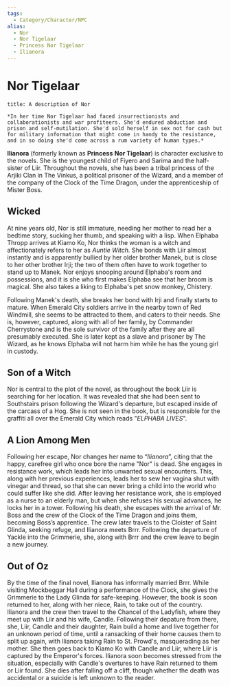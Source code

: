 ```yaml
---
tags:
  - Category/Character/NPC
alias:
  - Nor
  - Nor Tigelaar
  - Princess Nor Tigelaar
  - Ilianora
---
```

# Nor Tigelaar

```ad-quote
title: A description of Nor

*In her time Nor Tigelaar had faced insurrectionists and collaborationists and war profiteers. She'd endured abduction and prison and self-mutilation. She'd sold herself in sex not for cash but for military information that might come in handy to the resistance, and in so doing she'd come across a rum variety of human types.*
```

**Ilianora** (formerly known as **Princess** **Nor Tigelaar**) is character exclusive to the novels. She is the youngest child of Fiyero and Sarima and the half-sister of Liir. Throughout the novels, she has been a tribal princess of the Arjiki Clan in The Vinkus, a political prisoner of the Wizard, and a member of the company of the Clock of the Time Dragon, under the apprenticeship of Mister Boss.

## Wicked

At nine years old, Nor is still immature, needing her mother to read her a bedtime story, sucking her thumb, and speaking with a lisp. When Elphaba Thropp arrives at Kiamo Ko, Nor thinks the woman is a witch and affectionately refers to her as _Auntie Witch._ She bonds with Liir almost instantly and is apparently bullied by her older brother Manek, but is close to her other brother Irji; the two of them often have to work together to stand up to Manek. Nor enjoys snooping around Elphaba's room and possessions, and it is she who first makes Elphaba see that her broom is magical. She also takes a liking to Elphaba's pet snow monkey, Chistery.

Following Manek's death, she breaks her bond with Irji and finally starts to mature﻿. When Emerald City soldiers arrive in the nearby town of Red Windmill, she seems to be attracted to them, and caters to their needs. She is, however, captured, along with all of her family, by Commander Cherrystone and is the sole survivor of the family after they are all presumably executed. She is later kept as a slave and prisoner by The Wizard, as he knows Elphaba will not harm him while he has the young girl in custody.

## Son of a Witch

Nor is central to the plot of the novel, as throughout the book Liir is searching for her location. It was revealed that she had been sent to Southstairs prison following the Wizard's departure, but escaped inside of the carcass of a Hog. She is not seen in the book, but is responsible for the graffiti all over the Emerald City which reads "_ELPHABA LIVES_".

## A Lion Among Men

Following her escape, Nor changes her name to “_Ilianora_”, citing that the happy, carefree girl who once bore the name "Nor" is dead. She engages in resistance work, which leads her into unwanted sexual encounters. This, along with her previous experiences, leads her to sew her vagina shut with vinegar and thread, so that she can never bring a child into the world who could suffer like she did. After leaving her resistance work, she is employed as a nurse to an elderly man, but when she refuses his sexual advances, he locks her in a tower. Following his death, she escapes with the arrival of Mr. Boss and the crew of the Clock of the Time Dragon and joins them, becoming Boss’s apprentice. The crew later travels to the Cloister of Saint Glinda, seeking refuge, and Ilianora meets Brrr. Following the departure of Yackle into the Grimmerie, she, along with Brrr and the crew leave to begin a new journey.

## Out of Oz

By the time of the final novel, Ilianora has informally married Brrr. While visiting Mockbeggar Hall during a performance of the Clock, she gives the Grimmerie to the Lady Glinda for safe-keeping. However, the book is soon returned to her, along with her niece, Rain, to take out of the country. Ilianora and the crew then travel to the Chancel of the Ladyfish, where they meet up with Liir and his wife, Candle. Following their depature from there, she, Liir, Candle and their daughter, Rain build a home and live together for an unknown period of time, until a ransacking of their home causes them to split up again, with Ilianora taking Rain to St. Prowd's, masquerading as her mother. She then goes back to Kiamo Ko with Candle and Liir, where Liir is captured by the Emperor's forces. Ilianora soon becomes stressed from the situation, especially with Candle's overtures to have Rain returned to them or Liir found. She dies after falling off a cliff, though whether the death was accidental or a suicide is left unknown to the reader.